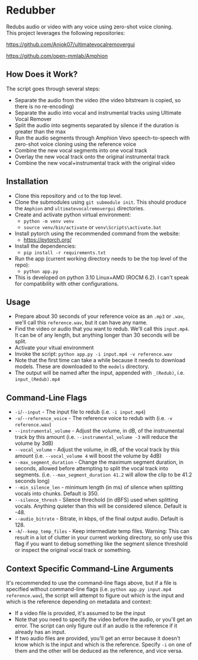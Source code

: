 # Redubber
Redubs audio or video with any voice using zero-shot voice cloning.\
This project leverages the following repositories:

https://github.com/Anjok07/ultimatevocalremovergui

https://github.com/open-mmlab/Amphion

## How Does it Work?
The script goes through several steps:
- Separate the audio from the video (the video bitstream is copied, so there is no re-encoding)
- Separate the audio into vocal and instrumental tracks using Ultimate Vocal Remover
- Split the audio into segments separated by silence if the duration is greater than the max
- Run the audio segments through Amphion Vevo speech-to-speech with zero-shot voice cloning using the reference voice
- Combine the new vocal segments into one vocal track
- Overlay the new vocal track onto the original instrumental track
- Combine the new vocal+instrumental track with the original video

## Installation
- Clone this repository and `cd` to the top level.
- Clone the submodules using `git submodule init`. This should produce the `Amphion` and `ultimatevocalremovergui` directories.
- Create and activate python virtual environment:
  - `python -m venv venv`
  - `source venv/bin/activate` or `venv\Scripts\activate.bat`
- Install pytorch using the recommended command from the website:
  - https://pytorch.org/
- Install the dependencies:
  - `pip install -r requirements.txt`
- Run the app (current working directory needs to be the top level of the repo):
  - `python app.py`
- This is developed on python 3.10 Linux+AMD (ROCM 6.2). I can't speak for compatibility with other configurations.

## Usage
- Prepare about 30 seconds of your reference voice as an `.mp3` or `.wav`, we'll call this `reference.wav`, but it can have any name.
- Find the video or audio that you want to redub. We'll call this `input.mp4`. It can be of any length, but anything longer than 30 seconds will be split.
- Activate your vitual environment
- Invoke the script: `python app.py -i input.mp4 -v reference.wav`
- Note that the first time can take a while because it needs to download models. These are downloaded to the `models` directory.
- The output will be named after the input, appended with `_(Redub)`, i.e. `input_(Redub).mp4`

## Command-Line Flags
- `-i`/`--input` - The input file to redub (i.e. `-i input.mp4`)
- `-v`/`--reference_voice` - The reference voice to redub with (i.e. `-v reference.wav`)
- `--instrumental_volume` - Adjust the volume, in dB, of the instrumental track by this amount (i.e. `--instrumental_volume -3` will reduce the volume by 3dB)
- `--vocal_volume` - Adjust the volume, in dB, of the vocal track by this amount (i.e. `--vocal_volume 4` will boost the volume by 4dB)
- `--max_segment_duration` - Change the maximum segment duration, in seconds, allowed before attempting to split the vocal track into segments. (i.e. `--max_segment_duration 41.2` will allow the clip to be 41.2 seconds long)
- `--min_silence_len` - minimum length (in ms) of silence when splitting vocals into chunks. Default is 350.
- `--silence_thresh` - Silence threchold (in dBFS) used when splitting vocals. Anything quieter than this will be considered silence. Default is -48.
- `--audio_bitrate` - Bitrate, in kbps, of the final output audio. Default is 128.
- `-k`/`--keep_temp_files` - Keep intermediate temp files. Warning: This can result in a lot of clutter in your current working directory, so only use this flag if you want to debug something like the segment silence threshold or inspect the original vocal track or something.

## Context Specific Command-Line Arguments
It's recommended to use the command-line flags above, but if a file is specified without command-line flags (i.e. `python app.py input.mp4 reference.wav`), the script will attempt to figure out which is the input and which is the reference depending on metadata and context:
- If a video file is provided, it's assumed to be the input
- Note that you need to specify the video before the audio, or you'll get an error. The script can only figure out if an audio is the reference if it already has an input.
- If two audio files are provided, you'll get an error because it doesn't know which is the input and which is the reference. Specify `-i` on one of them and the other will be deduced as the reference, and vice versa.

